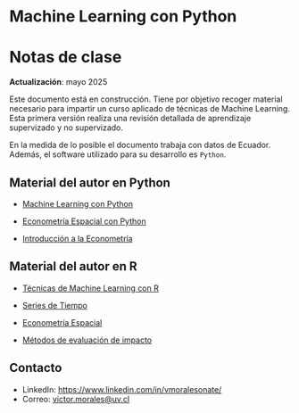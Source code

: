 # Machine Learning con Python

# Notas de clase

**Actualización**: mayo 2025

Este documento está en construcción. Tiene por objetivo recoger material necesario para impartir un curso aplicado de técnicas de Machine Learning. Esta primera versión realiza una revisión detallada de aprendizaje supervizado y no supervizado.

En la medida de lo posible el documento trabaja con datos de Ecuador. Además, el software utilizado para su desarrollo es `Python`.

## Material del autor en Python

- [Machine Learning con Python](https://vmoprojs.github.io/MLPython/intro.html)

- [Econometría Espacial con Python](https://vmoprojs.github.io/SpatialEconPython/intro.html)

- [Introducción a la Econometría](https://vmoprojs.github.io/IntroEconometricsWO/intro.html)

## Material del autor en R

-   [Técnicas de Machine Learning con R](https://bookdown.org/victor_morales/TecnicasML/)

-   [Series de Tiempo](https://bookdown.org/victor_morales/SeriesdeTiempo/)

-   [Econometría Espacial](https://bookdown.org/victor_morales/SpatialEconometrics/)

-   [Métodos de evaluación de impacto](https://bookdown.org/victor_morales/ImpactEvaluation/)

## Contacto

-	LinkedIn: <https://www.linkedin.com/in/vmoralesonate/>
-	Correo: <victor.morales@uv.cl>


```{tableofcontents}
```
